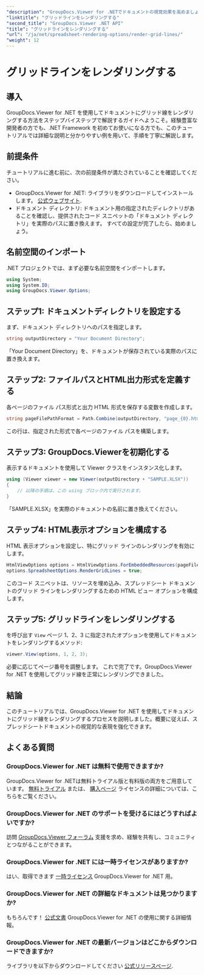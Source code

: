 ```yaml
---
"description": "GroupDocs.Viewer for .NETでドキュメントの視覚効果を高めましょう。グリッド線も簡単に描画できます。今すぐ無料トライアルをお試しください！"
"linktitle": "グリッドラインをレンダリングする"
"second_title": "GroupDocs.Viewer .NET API"
"title": "グリッドラインをレンダリングする"
"url": "/ja/net/spreadsheet-rendering-options/render-grid-lines/"
"weight": 12
---
```


# グリッドラインをレンダリングする

## 導入
GroupDocs.Viewer for .NET を使用してドキュメントにグリッド線をレンダリングする方法をステップバイステップで解説するガイドへようこそ。経験豊富な開発者の方でも、.NET Framework を初めてお使いになる方でも、このチュートリアルでは詳細な説明と分かりやすい例を用いて、手順を丁寧に解説します。
## 前提条件
チュートリアルに進む前に、次の前提条件が満たされていることを確認してください。
- GroupDocs.Viewer for .NET: ライブラリをダウンロードしてインストールします。 [公式ウェブサイト](https://releases。groupdocs.com/viewer/net/).
- ドキュメント ディレクトリ: ドキュメント用の指定されたディレクトリがあることを確認し、提供されたコード スニペットの「ドキュメント ディレクトリ」を実際のパスに置き換えます。
すべての設定が完了したら、始めましょう。
## 名前空間のインポート
.NET プロジェクトでは、まず必要な名前空間をインポートします。
```csharp
using System;
using System.IO;
using GroupDocs.Viewer.Options;
```
## ステップ1: ドキュメントディレクトリを設定する
まず、ドキュメント ディレクトリへのパスを指定します。
```csharp
string outputDirectory = "Your Document Directory";
```
「Your Document Directory」を、ドキュメントが保存されている実際のパスに置き換えます。
## ステップ2: ファイルパスとHTML出力形式を定義する
各ページのファイル パス形式と出力 HTML 形式を保存する変数を作成します。
```csharp
string pageFilePathFormat = Path.Combine(outputDirectory, "page_{0}.html");
```
この行は、指定された形式で各ページのファイル パスを構築します。
## ステップ3: GroupDocs.Viewerを初期化する
表示するドキュメントを使用して Viewer クラスをインスタンス化します。
```csharp
using (Viewer viewer = new Viewer(outputDirectory + "SAMPLE.XLSX"))
{
    // 以降の手順は、この using ブロック内で実行されます。
}
```
「SAMPLE.XLSX」を実際のドキュメントの名前に置き換えてください。
## ステップ4: HTML表示オプションを構成する
HTML 表示オプションを設定し、特にグリッド ラインのレンダリングを有効にします。
```csharp
HtmlViewOptions options = HtmlViewOptions.ForEmbeddedResources(pageFilePathFormat);
options.SpreadsheetOptions.RenderGridLines = true;
```
このコード スニペットは、リソースを埋め込み、スプレッドシート ドキュメントのグリッド ラインをレンダリングするための HTML ビュー オプションを構成します。
## ステップ5: グリッドラインをレンダリングする
を呼び出す `View` ページ 1、2、3 に指定されたオプションを使用してドキュメントをレンダリングするメソッド:
```csharp
viewer.View(options, 1, 2, 3);
```
必要に応じてページ番号を調整します。
これで完了です。GroupDocs.Viewer for .NET を使用してグリッド線を正常にレンダリングできました。
## 結論
このチュートリアルでは、GroupDocs.Viewer for .NET を使用してドキュメントにグリッド線をレンダリングするプロセスを説明しました。概要に従えば、スプレッドシートドキュメントの視覚的な表現を強化できます。
## よくある質問
### GroupDocs.Viewer for .NET は無料で使用できますか?
GroupDocs.Viewer for .NETは無料トライアル版と有料版の両方をご用意しています。 [無料トライアル](https://releases.groupdocs.com/) または、 [購入ページ](https://purchase.groupdocs.com/buy) ライセンスの詳細については、こちらをご覧ください。
### GroupDocs.Viewer for .NET のサポートを受けるにはどうすればよいですか?
訪問 [GroupDocs.Viewer フォーラム](https://forum.groupdocs.com/c/viewer/9) 支援を求め、経験を共有し、コミュニティとつながることができます。
### GroupDocs.Viewer for .NET には一時ライセンスがありますか?
はい、取得できます [一時ライセンス](https://purchase.groupdocs.com/temporary-license/) GroupDocs.Viewer for .NET 用。
### GroupDocs.Viewer for .NET の詳細なドキュメントは見つかりますか?
もちろんです！ [公式文書](https://tutorials.groupdocs.com/viewer/net/) GroupDocs.Viewer for .NET の使用に関する詳細情報。
### GroupDocs.Viewer for .NET の最新バージョンはどこからダウンロードできますか?
ライブラリを以下からダウンロードしてください [公式リリースページ](https://releases。groupdocs.com/viewer/net/).